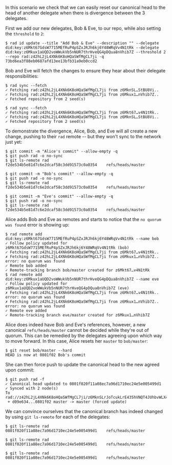 In this scenario we check that we can easily reset our canonical head to the
head of another delegate when there is divergence between the 3 delegates.

First we add our new delegates, Bob & Eve, to our repo, while also setting the
`threshold` to `2`:

``` ~alice
$ rad id update --title "Add Bob & Eve" --description "" --delegate did:key:z6Mkt67GdsW7715MEfRuP4pSZxJRJh6kj6Y48WRqVv4N1tRk --delegate did:key:z6Mkux1aUQD2voWWukVb5nNUR7thrHveQG4pDQua8nVhib7Z --threshold 2 --repo rad:z42hL2jL4XNk6K8oHQaSWfMgCL7ji -q
73bd6ea3f88eb0687afd13ee13bfb31a9eb0ccd2
```

Bob and Eve will fetch the changes to ensure they hear about their delegate
responsibilities:

``` ~bob
$ rad sync --fetch
✓ Fetching rad:z42hL2jL4XNk6K8oHQaSWfMgCL7ji from z6MknSL…StBU8Vi..
✓ Fetching rad:z42hL2jL4XNk6K8oHQaSWfMgCL7ji from z6Mkux1…nVhib7Z..
✓ Fetched repository from 2 seed(s)
```

``` ~eve
$ rad sync --fetch
✓ Fetching rad:z42hL2jL4XNk6K8oHQaSWfMgCL7ji from z6Mkt67…v4N1tRk..
✓ Fetching rad:z42hL2jL4XNk6K8oHQaSWfMgCL7ji from z6MknSL…StBU8Vi..
✓ Fetched repository from 2 seed(s)
```

To demonstrate the divergence, Alice, Bob, and Eve will all create a new change,
pushing to their `rad` remote -- but they won't sync to the network just yet:

``` ~alice
$ git commit -m "Alice's commit" --allow-empty -q
$ git push rad -o no-sync
$ git ls-remote rad
f2de534b5e81d7c6e2dcaf58c3dd91573c0a0354	refs/heads/master
```

``` ~bob
$ git commit -m "Bob's commit" --allow-empty -q
$ git push rad -o no-sync
$ git ls-remote rad
f2de534b5e81d7c6e2dcaf58c3dd91573c0a0354	refs/heads/master
```

``` ~eve
$ git commit -m "Eve's commit" --allow-empty -q
$ git push rad -o no-sync
$ git ls-remote rad
f2de534b5e81d7c6e2dcaf58c3dd91573c0a0354	refs/heads/master
```

Alice adds Bob and Eve as remotes and starts to notice that the `no quorum was
found` error is showing up:

``` ~alice
$ rad remote add did:key:z6Mkt67GdsW7715MEfRuP4pSZxJRJh6kj6Y48WRqVv4N1tRk --name bob
✓ Follow policy updated for z6Mkt67GdsW7715MEfRuP4pSZxJRJh6kj6Y48WRqVv4N1tRk (bob)
✓ Fetching rad:z42hL2jL4XNk6K8oHQaSWfMgCL7ji from z6Mkt67…v4N1tRk..
✗ Fetching rad:z42hL2jL4XNk6K8oHQaSWfMgCL7ji from z6Mkux1…nVhib7Z.. error: no quorum was found
✓ Remote bob added
✓ Remote-tracking branch bob/master created for z6Mkt67…v4N1tRk
$ rad remote add did:key:z6Mkux1aUQD2voWWukVb5nNUR7thrHveQG4pDQua8nVhib7Z --name eve
✓ Follow policy updated for z6Mkux1aUQD2voWWukVb5nNUR7thrHveQG4pDQua8nVhib7Z (eve)
✗ Fetching rad:z42hL2jL4XNk6K8oHQaSWfMgCL7ji from z6Mkt67…v4N1tRk.. error: no quorum was found
✗ Fetching rad:z42hL2jL4XNk6K8oHQaSWfMgCL7ji from z6Mkux1…nVhib7Z.. error: no quorum was found
✓ Remote eve added
✓ Remote-tracking branch eve/master created for z6Mkux1…nVhib7Z
```

Alice does indeed have Bob and Eve's references, however, a new canonical
`refs/heads/master` cannot be decided while they're out of quorum. This can be
remedied by the delegates agreeing upon which way to move forward. In this case,
Alice resets her `master` to `bob/master`:

``` ~alice
$ git reset bob/master --hard
HEAD is now at 0801f02 Bob's commit
```

She can then force push to update the canonical head to the new agreed upon
commit:

``` ~alice (stderr)
$ git push rad -f
✓ Canonical head updated to 0801f020f11a08ec7a96d1710ec24e5e005499d1
✓ Synced with 2 node(s)
To rad://z42hL2jL4XNk6K8oHQaSWfMgCL7ji/z6MknSLrJoTcukLrE435hVNQT4JUhbvWLX4kUzqkEStBU8Vi
 + d09e634...0801f02 master -> master (forced update)
```

We can convince ourselves that the canonical branch has indeed changed by using
`git ls-remote` for each of the delegates:

``` ~alice
$ git ls-remote rad
0801f020f11a08ec7a96d1710ec24e5e005499d1	refs/heads/master
```

``` ~bob
$ git ls-remote rad
0801f020f11a08ec7a96d1710ec24e5e005499d1	refs/heads/master
```

``` ~eve
$ git ls-remote rad
0801f020f11a08ec7a96d1710ec24e5e005499d1	refs/heads/master
```



